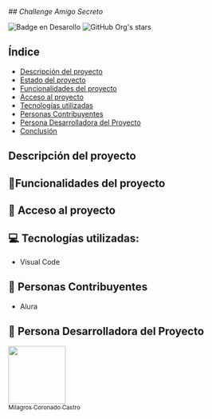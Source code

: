 <em> ## Challenge Amigo Secreto </em>

![Badge en Desarollo](https://img.shields.io/badge/STATUS-EN%20DESAROLLO-green)
![GitHub Org's stars](https://img.shields.io/github/stars/camilafernanda?style=social)


## Índice

* [Descripción del proyecto](#descripción-del-proyecto)
* [Estado del proyecto](#estado-del-proyecto)
* [Funcionalidades del proyecto](#funcionalidades-del-proyecto)
* [Acceso al proyecto](#acceso-proyecto)
* [Tecnologías utilizadas](#tecnologías-utilizadas)
* [Personas Contribuyentes](#personas-contribuyentes)
* [Persona Desarrolladora del Proyecto](#persona-desarrolladora)
* [Conclusión](#conclusión)

## Descripción del proyecto

## :hammer:Funcionalidades del proyecto


## 📁 Acceso al proyecto

## 💻 Tecnologías utilizadas:
- Visual Code
## 🧔 Personas Contribuyentes 
- Alura
## 🙍 Persona Desarrolladora del Proyecto
[<img src="https://avatars.githubusercontent.com/u/24362178?v=4" width=115><br><sub>Milagros Coronado Castro</sub>](https://github.com/melencith)
